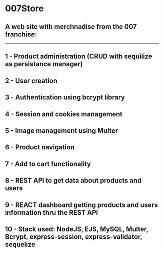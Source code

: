 # 007Store
## A web site with merchnadise from the 007 franchise:
-------------------------------------------------------------------------------------------------------------------
## 1 - Product administration (CRUD with sequilize as persistance manager) 
## 2 - User creation
## 3 - Authentication using bcrypt library
## 4 - Session and cookies management
## 5 - Image management using Multer
## 6 - Product navigation
## 7 - Add to cart functionality
## 8 - REST API to get data about products and users
## 9 - REACT dashboard getting products and users information thru the REST API
## 10 - Stack used: NodeJS, EJS, MySQL, Multer, Bcrypt, express-session, express-validator, sequelize

